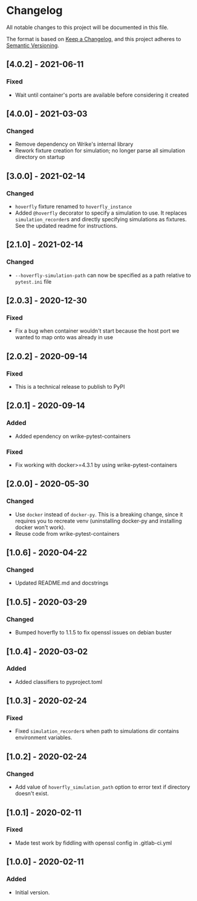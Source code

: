 # Changelog
All notable changes to this project will be documented in this file.

The format is based on [Keep a Changelog](https://keepachangelog.com/en/1.0.0/),
and this project adheres to [Semantic Versioning](https://semver.org/spec/v2.0.0.html).

## [4.0.2] - 2021-06-11
### Fixed
- Wait until container's ports are available before considering it created

## [4.0.0] - 2021-03-03
### Changed
- Remove dependency on Wrike's internal library
- Rework fixture creation for simulation; no longer parse all simulation directory on startup

## [3.0.0] - 2021-02-14
### Changed
- `hoverfly` fixture renamed to `hoverfly_instance`
- Added `@hoverfly` decorator to specify a simulation to use. It replaces `simulation_recorder`s
and directly specifying simulations as fixtures. See the updated readme for instructions.

## [2.1.0] - 2021-02-14
### Changed
- `--hoverfly-simulation-path` can now be specified as a path relative to `pytest.ini` file

## [2.0.3] - 2020-12-30
### Fixed
- Fix a bug when container wouldn't start because the host port we wanted to map onto was already in use

## [2.0.2] - 2020-09-14
### Fixed
- This is a technical release to publish to PyPI

## [2.0.1] - 2020-09-14
### Added
- Added ependency on wrike-pytest-containers

### Fixed
- Fix working with docker>=4.3.1 by using wrike-pytest-containers

## [2.0.0] - 2020-05-30
### Changed
- Use `docker` instead of `docker-py`. This is a breaking change, since it requires you
to recreate venv (uninstalling docker-py and installing docker won't work).
- Reuse code from wrike-pytest-containers

## [1.0.6] - 2020-04-22
### Changed
- Updated README.md and docstrings

## [1.0.5] - 2020-03-29
### Changed
- Bumped hoverfly to 1.1.5 to fix openssl issues on debian buster

## [1.0.4] - 2020-03-02
### Added
- Added classifiers to pyproject.toml

## [1.0.3] - 2020-02-24
### Fixed
- Fixed `simulation_recorder`s when path to simulations dir contains environment variables.

## [1.0.2] - 2020-02-24
### Changed
- Add value of `hoverfly_simulation_path` option to error text if directory doesn't exist.

## [1.0.1] - 2020-02-11
### Fixed
- Made test work by fiddling with openssl config in .gitlab-ci.yml

## [1.0.0] - 2020-02-11
### Added
- Initial version.
